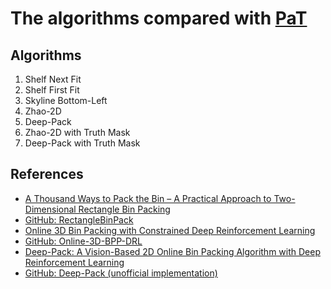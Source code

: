 # The algorithms compared with [PaT](https://github.com/JeepWay/PaT)

## Algorithms
1. Shelf Next Fit
2. Shelf First Fit
3. Skyline Bottom-Left
4. Zhao-2D
5. Deep-Pack
6. Zhao-2D with Truth Mask
7. Deep-Pack with Truth Mask

## References
* [A Thousand Ways to Pack the Bin – A Practical Approach to Two-Dimensional Rectangle Bin Packing](https://raw.githubusercontent.com/rougier/freetype-gl/master/doc/RectangleBinPack.pdf)
* [GitHub: RectangleBinPack](https://github.com/juj/RectangleBinPack)
* [Online 3D Bin Packing with Constrained Deep Reinforcement Learning](https://arxiv.org/abs/2006.14978)
* [GitHub: Online-3D-BPP-DRL](https://github.com/alexfrom0815/Online-3D-BPP-DRL)
* [Deep-Pack: A Vision-Based 2D Online Bin Packing Algorithm with Deep Reinforcement Learning](https://ieeexplore.ieee.org/document/8956393)
* [GitHub: Deep-Pack (unofficial implementation)](https://github.com/JeepWay/DeepPack)
